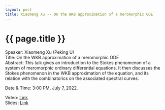 ```yaml
---
layout: post
title: Xiaomeng Xu -- On the WKB approximation of a meromorphic ODE
---
```


{{ page.title }}
================

Speaker: Xiaomeng Xu (Peking U)  
Title: On the WKB approximation of a meromorphic ODE  
Abstract: This talk gives an introduction to the Stokes phenomenon of a system of meromorphic ordinary differential equations. It then discusses the Stokes phenomenon in the WKB approximation of the equation, and its relation with the combinatorics on the associated spectral curves. 

Date & Time: 3:00 PM, July 7, 2022.

Video: [Link](https://www.bilibili.com/video/BV1z3411c78a?share_source=copy_web)  
Slides: [Link](http://jointhepth.github.io/files/2022-7-6-Xiaomeng-Xu.pdf)
